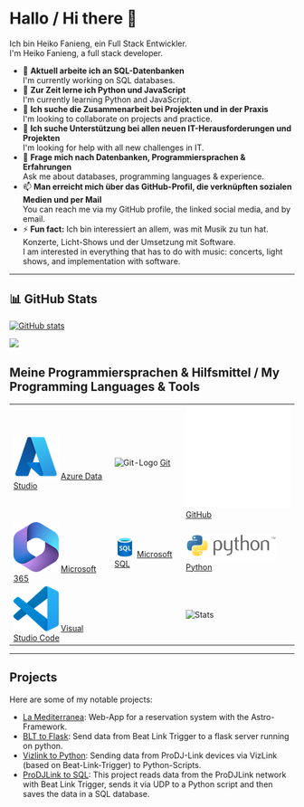 # Hallo / Hi there 👋

Ich bin Heiko Fanieng, ein Full Stack Entwickler.  
I'm Heiko Fanieng, a full stack developer.

- 🔭 **Aktuell arbeite ich an SQL-Datenbanken**  
  I'm currently working on SQL databases.
- 🌱 **Zur Zeit lerne ich Python und JavaScript**  
  I'm currently learning Python and JavaScript.
- 👯 **Ich suche die Zusammenarbeit bei Projekten und in der Praxis**  
  I'm looking to collaborate on projects and practice.
- 🤔 **Ich suche Unterstützung bei allen neuen IT-Herausforderungen und Projekten**  
  I'm looking for help with all new challenges in IT.
- 💬 **Frage mich nach Datenbanken, Programmiersprachen & Erfahrungen**  
  Ask me about databases, programming languages & experience.
- 📫 **Man erreicht mich über das GitHub-Profil, die verknüpften sozialen Medien und per Mail**  
  You can reach me via my GitHub profile, the linked social media, and by email.
- ⚡ **Fun fact:** Ich bin interessiert an allem, was mit Musik zu tun hat. Konzerte, Licht-Shows und der Umsetzung mit Software.  
  I am interested in everything that has to do with music: concerts, light shows, and implementation with software.

---

## 📊 GitHub Stats

[![GitHub stats](https://github-readme-stats-tau-one-38.vercel.app/api?username=alexanderkasten&theme=transparent&include_all_commits=true&count_private=true&show=reviews,prs_merged,prs_merged_percentage)](https://github.com/anuraghazra/github-readme-stats)

![](https://github-readme-streak-stats.herokuapp.com/?user=hfanieng&theme=transparent&hide_border=false)

## Meine Programmiersprachen & Hilfsmittel / My Programming Languages & Tools

| | | |
|:---|:---|:---|
| ![ADS-Logo](/img/microsoft_azure.png) [Azure Data Studio](https://azure.microsoft.com/en-us/products/data-studio) | ![Git-Logo](https://upload.wikimedia.org/wikipedia/commons/thumb/e/e0/Git-logo.svg/320px-Git-logo.svg.png) [Git](https://git-scm.com) | ![GitHub-Logo](img/github-mark-white.svg) [GitHub](http://github.com) |
| ![M365-logo](img/microsoft_365.png) [Microsoft 365](https://microsoft365.com) | ![MSSQL-Logo](img/10130-icon-service-SQL-Database.svg) [Microsoft SQL](https://www.microsoft.com/en-us/sql-server/sql-server-2022) | ![Python-Logo](img/python-logo-generic.png) [Python](http://python.org) |
| ![VSC-Logo](img/vs_code.png) [Visual Studio Code](https://code.visualstudio.com) | | ![Stats](https://github-readme-stats.vercel.app/api/top-langs?username=hfanieng&show_icons=true&locale=en&layout=compact) |

---

## Projects

Here are some of my notable projects:

- [La Mediterranea](https://github.com/devsfiae/la-mediterranea.eu): Web-App for a reservation system with the Astro-Framework.
- [BLT to Flask](https://github.com/hfanieng/blt-to-flask): Send data from Beat Link Trigger to a flask server running on python.
- [Vizlink to Python](https://github.com/hfanieng/vizlink-to-python): Sending data from ProDJ-Link devices via VizLink (based on Beat-Link-Trigger) to Python-Scripts.
- [ProDJLink to SQL](https://github.com/hfanieng/ProDJLink-to-SQL): This project reads data from the ProDJLink network with Beat Link Trigger, sends it via UDP to a Python script and then saves the data in a SQL database.
